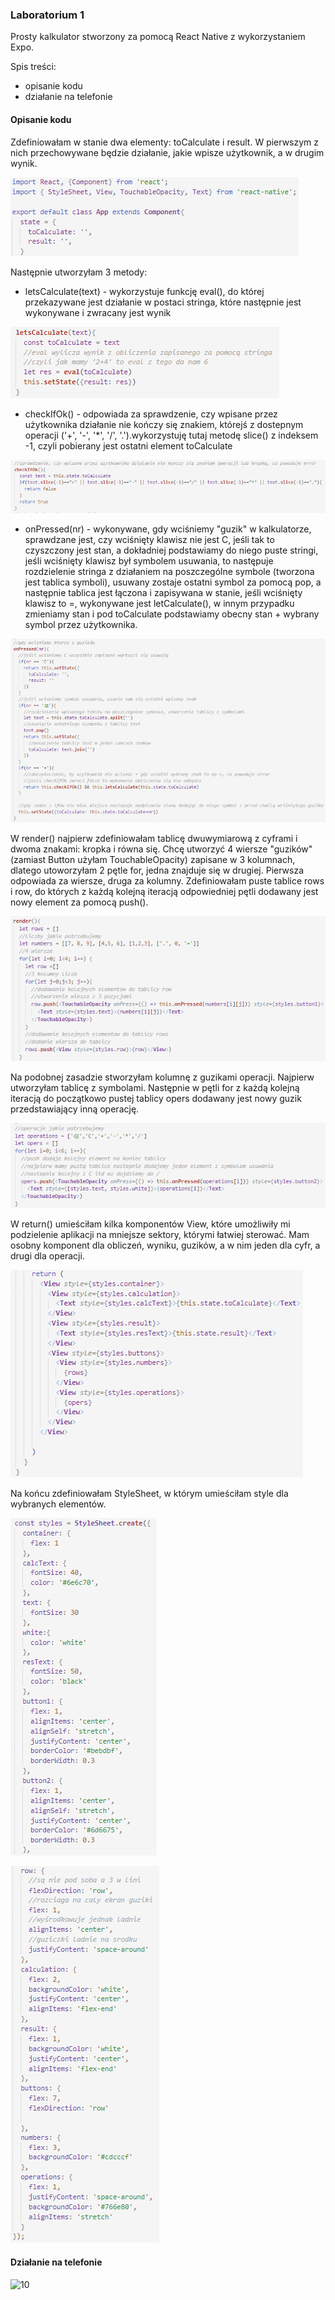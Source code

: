 ### Laboratorium 1
Prosty kalkulator stworzony za pomocą React Native z wykorzystaniem Expo.

Spis treści:
- opisanie kodu
- działanie na telefonie

#### Opisanie kodu
Zdefiniowałam w stanie dwa elementy: toCalculate i result. W pierwszym z nich przechowywane będzie działanie, jakie wpisze użytkownik, a w drugim wynik. 

![1](https://github.com/kamilanagorska/aplikacje-mobilne-nagorska-185ic/blob/main/Laboratorium1/screenshots/1.png?raw=true)

Następnie utworzyłam 3 metody:
- letsCalculate(text) - wykorzystuje funkcję eval(), do której przekazywane jest działanie w postaci stringa, które następnie jest wykonywane i zwracany jest wynik

![2](https://github.com/kamilanagorska/aplikacje-mobilne-nagorska-185ic/blob/main/Laboratorium1/screenshots/2.png?raw=true)

- checkIfOk() - odpowiada za sprawdzenie, czy wpisane przez użytkownika działanie nie kończy się znakiem, którejś z dostepnym operacji ('+', '-', '*', '/', '.').wykorzystuję tutaj metodę slice() z indeksem -1, czyli pobierany jest ostatni element toCalculate

![3](https://github.com/kamilanagorska/aplikacje-mobilne-nagorska-185ic/blob/main/Laboratorium1/screenshots/3.png?raw=true)

- onPressed(nr) - wykonywane, gdy wciśniemy "guzik" w kalkulatorze, sprawdzane jest, czy wciśnięty klawisz nie jest C, jeśli tak to czyszczony jest stan, a dokładniej podstawiamy do niego puste stringi, jeśli wciśnięty klawisz był symbolem usuwania, to następuje rozdzielenie stringa z działaniem na poszczególne symbole (tworzona jest tablica symboli), usuwany zostaje ostatni symbol za pomocą pop, a następnie tablica jest łączona i zapisywana w stanie, jeśli wciśnięty klawisz to =, wykonywane jest letCalculate(), w innym przypadku zmieniamy stan i pod toCalculate podstawiamy obecny stan + wybrany symbol przez użytkownika.

![4](https://github.com/kamilanagorska/aplikacje-mobilne-nagorska-185ic/blob/main/Laboratorium1/screenshots/4.png?raw=true)

W render() najpierw zdefiniowałam tablicę dwuwymiarową z cyframi i dwoma znakami: kropka i równa się. Chcę utworzyć 4 wiersze "guzików" (zamiast Button użyłam TouchableOpacity) zapisane w 3 kolumnach, dlatego utoworzyłam 2 pętle for, jedna znajduje się w drugiej. Pierwsza odpowiada za wiersze, druga za kolumny. Zdefiniowałam puste tablice rows i row, do których z każdą kolejną iteracją odpowiedniej pętli dodawany jest nowy element za pomocą push().

![5](https://github.com/kamilanagorska/aplikacje-mobilne-nagorska-185ic/blob/main/Laboratorium1/screenshots/5.png?raw=true)

Na podobnej zasadzie stworzyłam kolumnę z guzikami operacji. Najpierw utworzyłam tablicę z symbolami. Następnie w pętli for z każdą kolejną iteracją do początkowo pustej tablicy opers dodawany jest nowy guzik przedstawiający inną operację.

![6](https://github.com/kamilanagorska/aplikacje-mobilne-nagorska-185ic/blob/main/Laboratorium1/screenshots/6.png?raw=true)

W return() umieściłam kilka komponentów View, które umożliwiły mi podzielenie aplikacji na mniejsze sektory, którymi łatwiej sterować. Mam osobny komponent dla obliczeń, wyniku, guzików, a w nim jeden dla cyfr, a drugi dla operacji. 

![7](https://github.com/kamilanagorska/aplikacje-mobilne-nagorska-185ic/blob/main/Laboratorium1/screenshots/7.png?raw=true)

Na końcu zdefiniowałam StyleSheet, w którym umieściłam style dla wybranych elementów.

![8](https://github.com/kamilanagorska/aplikacje-mobilne-nagorska-185ic/blob/main/Laboratorium1/screenshots/8.png?raw=true)

![9](https://github.com/kamilanagorska/aplikacje-mobilne-nagorska-185ic/blob/main/Laboratorium1/screenshots/9.png?raw=true)


#### Działanie na telefonie

![10](https://github.com/kamilanagorska/aplikacje-mobilne-nagorska-185ic/blob/main/Laboratorium1/screenshots/10.png?raw=true)